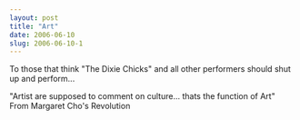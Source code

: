 ```yaml
---
layout: post
title: "Art"
date: 2006-06-10
slug: 2006-06-10-1
---
```


To those that think &quot;The Dixie Chicks&quot;  and all other performers should shut up and perform...

&quot;Artist are supposed to comment on culture... thats the function of Art&quot; From Margaret Cho&apos;s Revolution


